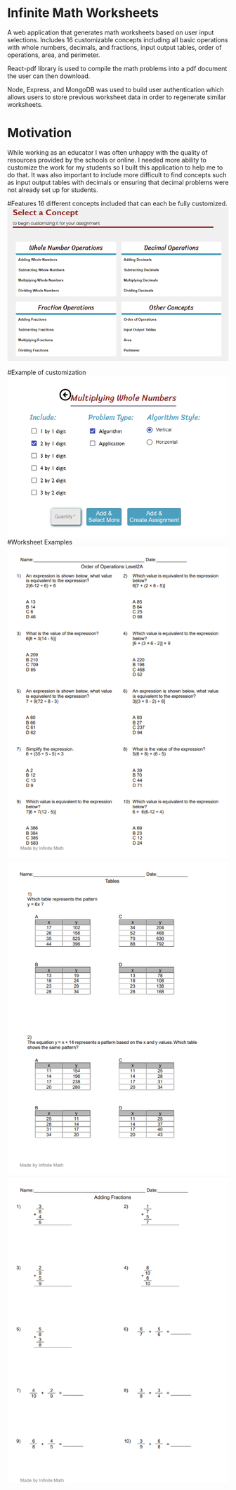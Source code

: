 # Infinite Math Worksheets 
A web application that generates math worksheets based on user input selections. Includes 16 customizable concepts including all basic operations with whole numbers, decimals, and fractions, input output tables, order of operations, area, and perimeter. 

React-pdf library is used to compile the math problems into a pdf document the user can then download. 

Node, Express, and MongoDB was used to build user authentication which allows users to store previous worksheet data in order to regenerate similar worksheets. 

# Motivation
While working as an educator I was often unhappy with the quality of resources provided by the schools or online. I needed more ability to customize the work for my students so I built 
this application to help me to do that. It was also important to include more difficult to find concepts such as input output tables with decimals or ensuring that decimal
problems were not already set up for students. 


#Features
16 different concepts included that can each be fully customized.
![](/front-end/src/app-files/images/RMSelectConcept.png)

#Example of customization
![](/front-end/src/app-files/images/RMCustomize.png)
#Worksheet Examples\
![](/front-end/src/app-files/images/orderops2A.png)
![](/front-end/src/app-files/images/tables.png)
![](/front-end/src/app-files/images/fractions.png)

